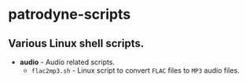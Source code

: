 patrodyne-scripts
=================

Various Linux shell scripts.
----------------------------

+ **audio** - Audio related scripts.
    + `flac2mp3.sh` - Linux script to convert `FLAC` files to `MP3` audio files.
